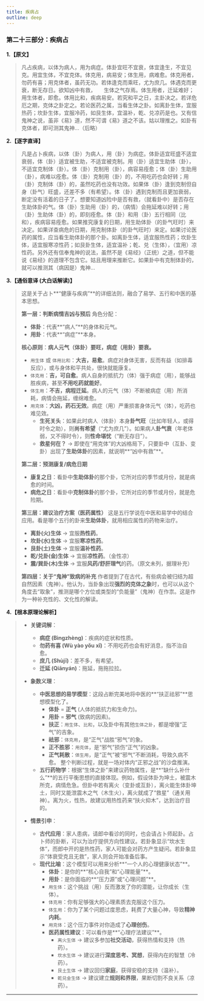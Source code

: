 ```yaml
---
title: 疾病占
outline: deep
---
```

  
### **第二十三部分：疾病占**

**1.【原文】**
> 凡占疾病，以体为病人，用为病症。体卦宜旺不宜衰，体宜逢生，不宜见克。用宜生体，不宜克体。体克用，病易安；体生用，病难愈。体克用者，勿药有喜；用克体者，虽药无功。若体逢克而乘旺，尤为庶几。体遇克而更衰，断无存日。欲知凶中有救，　　生体之气存焉。体生用者，迁延难好；用生体者，即愈。体用比和，疾病易安。若究和平之日，主卦决之。若详危厄之期，克体之卦定之。若论医药之属，当看生体之卦。如离卦生体，宜服热药；坎卦生体，宜服冷药，如艮生体，宜温补，乾、兑凉药是也。又有信鬼神之说，虽非《易》道，然不可谓《易》道之不该。姑以理推之。如卦有克体者，即可测其鬼神...（后略）

**2.【逐字直译】**
> 凡是占卜疾病，以体（卦）为病人，用（卦）为病症。体卦适宜旺盛不适宜衰弱，体（卦）适宜被生助，不适宜被克制。用（卦）适宜生助体（卦），不适宜克制体（卦）。体（卦）克制用（卦），病容易痊愈；体（卦）生助用（卦），病难以痊愈。体（卦）克制用（卦）的，不用吃药也会好转；用（卦）克制体（卦）的，虽然吃药也没有功效。如果体（卦）逢到克制但自身（卦气）旺盛，还差不多（有希望）。体（卦）遇到克制而且更加衰弱，断定没有活着的日子了。想要知道凶险中是否有救，（就看卦中）是否存在生助体卦的气。体（卦）生助用（卦）的，（病情）会拖延难以好转；用（卦）生助体（卦）的，即刻痊愈。体（卦）和用（卦）五行相同（比和），疾病容易痊愈。如果推究康复的日期，用生助体卦（的卦气旺时）来决定。如果详查病危的日期，用克制体卦（的卦气旺时）来定。如果讨论医药的属性，应当看生助体卦的那个卦。如离卦生体，适宜服热性药；坎卦生体，适宜服寒凉性药；如艮卦生体，适宜温补；乾、兑（生体），（宜用）凉性药。另外还有信奉鬼神的说法，虽然不是《易经》（正统）之道，但不能说《易经》的道理不包含它。姑且用理来推断它。如果卦中有克制体卦的，就可以推测其（病因是）鬼神...

**3.【通俗意译 (大白话解读)】**
> 这是关于占卜**“健康与疾病”**的详细法则，融合了易学、五行和中医的基本思想。
> 
> **第一层：判断病情吉凶与预后**
> 角色分配：
> *   **体卦**：代表**“病人”**的身体和元气。
> *   **用卦**：代表**“病症”**本身。
> 
> **核心原则**：**病人元气（体卦）要旺，病症（用卦）要衰。**
> *   `用生体` 或 `体用比和`：**大吉，易愈**。病症对身体无害，反而有益（如排毒反应），或与身体和平共处，很快就能康复。
> *   `体克用`：**吉，可自愈**。病人自身的抵抗力（体）强于病症（用），能够战胜疾病，甚至**不用吃药就能好**。
> *   `体生用`：**不吉，病程迁延**。病人的元气（体）不断被病症（用）所消耗，病情会拖延，缠绵难愈。
> *   `用克体`：**大凶，药石无效**。病症（用）严重损害身体元气（体），吃药也难见效。
>     *   **生死关头**：如果此时病人（体卦）本身**卦气旺**（比如年轻人，或得时令之助），则**尚有希望**（“尤为庶几”）。如果病人**卦气衰**（年老体弱，又不得时令），则**性命堪忧**（“断无存日”）。
>     *   **救星何在？** -> 即使在“用克体”的大凶格局下，只要卦中（互卦、变卦）出现了**生助体卦**的因素，就说明**“凶中有救”**。
> 
> **第二层：预测康复/病危日期**
> *   **康复之日**：看卦中**生助体卦**的那个卦，它所对应的季节或月份，就是病愈的时间。
> *   **病危之日**：看卦中**克制体卦**的那个卦，它所对应的季节或月份，就是危险期。
> 
> **第三层：建议治疗方案（医药属性）**
> 这是五行学说在中医和易学中的结合应用。看是哪个五行的卦来**生助体卦**，就用相应属性的药物来治疗。
> *   **离卦(火)生体** -> 宜服**热性药**。
> *   **坎卦(水)生体** -> 宜服**寒凉性药**。
> *   **艮卦(土)生体** -> 宜服**温补性药**。
> *   **乾/兑卦(金)生体** -> 宜服**凉性药**。（金性凉）
> *   **震/巽卦(木)生体** -> 宜服**风药/舒肝理气**的药。（原文未列，据理补充）
> 
> **第四层：关于“鬼神”致病的补充**
> 作者提到了在古代，有些病会被归结为超自然因素（鬼神）。他认为，当卦象出现**强烈的克体之象**时，也可以从这个角度去“取象”，推测是哪个方位或类型的“负能量”（鬼神）在作祟。这是作为一种补充性的、文化性的解读。

**4.【根本原理论解析】**
> *   **关键词解**：
>     *   **病症 (Bìngzhèng)**：疾病的症状和性质。
>     *   **勿药有喜 (Wù yào yǒu xǐ)**：不用吃药也会有好消息，指不治自愈。
>     *   **庶几 (Shùjī)**：差不多，有希望。
>     *   **迁延 (Qiānyán)**：拖延，拖拖拉拉。
> 
> *   **象数义理**：
>     *   **中医思想的易学模型**：这段占断完美地将中医的**“扶正祛邪”**思想模型化了。
>         *   **体卦** = **正气** (人体的抵抗力和生命力)。
>         *   **用卦** = **邪气** (致病的因素)。
>         *   **扶正**：`用生体`、`比和`，以及卦中有其他`生体之卦`，都是增强“正气”的吉象。
>         *   **祛邪**：`体克用`，是“正气”战胜“邪气”的象。
>         *   **正不胜邪**：`用克体`，是“邪气”损伤“正气”的凶象。
>         *   **正气耗散**：`体生用`，是“正气”被“邪气”不断消耗，导致久病不愈。
>         整个判断过程，就是一场对体内“正邪之战”的沙盘推演。
>     *   **五行药物学**：根据“生体之卦”来建议药物属性，是**“缺什么补什么”**的五行平衡思想的直接体现。例如，假设体卦为坤土，被震木所克，病情危急。但卦中若有离火（变卦或互卦），离火能生体卦坤土，同时又能泄震木之气（木生火），离火就成了“救星”（通关用神）。离为火，性热，故建议用热性药来“扶火抑木”，达到治疗目的。
> 
> *   **情景引申**：
>     *   **古代应用**：家人患病，请郎中看诊的同时，也会请占卜师起卦。占卜师的卦断，可以为治疗提供方向性建议。若卦象显示“坎水生体”，而郎中开的是热性药，家人可能会对药方产生疑问。若卦象显示“体衰受克且无救”，家人则会开始准备后事。
>     *   **现代比喻**：这个模型可以用来分析**“一个人的心理健康状态”**。
>         *   **体卦**：是你的**“核心自我”和“心理能量”**。
>         *   **用卦**：是你面临的**“压力源”或“心理问题”**。
>         *   `用生体`：这个挑战（用）反而激发了你的潜能，让你成长（生体）。
>         *   `体克用`：你有足够强大的心理素质去克服这个压力。
>         *   `体生用`：你为了某个问题过度思虑，耗费了大量心神，导致**精神内耗**。
>         *   `用克体`：这个压力事件对你造成了**心理创伤**。
>         *   **医药属性建议**：可以看作是**“心理疗法建议”**。
>             *   `离火生体` -> 建议多参加**社交活动**，获得热情和支持（热药）。
>             *   `坎水生体` -> 建议进行**深度思考、冥想**，获得内在的智慧（冷药）。
>             *   `艮土生体` -> 建议回归**家庭**，获得安稳的支持（温补）。
>             *   `乾兑金生体` -> 建议建立**规则和界限**，果断切割不良关系（凉药）。

---
